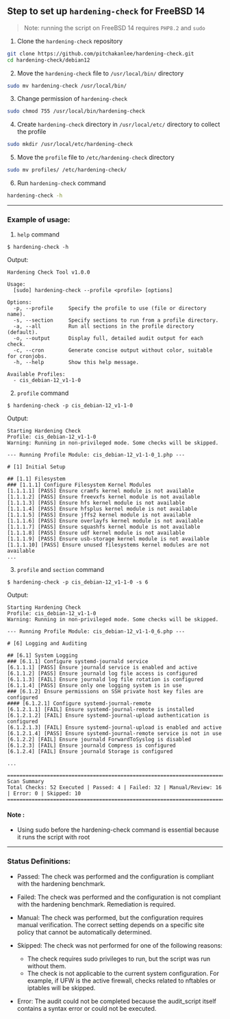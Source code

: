 ## Step to set up `hardening-check` for FreeBSD 14

> Note: running the script on FreeBSD 14 requires `PHP8.2` and `sudo`

1. Clone the `hardening-check` repository

```bash
git clone https://github.com/pitchakanlee/hardening-check.git
cd hardening-check/debian12
```

2. Move the `hardening-check` file to `/usr/local/bin/` directory

```bash
sudo mv hardening-check /usr/local/bin/
```

3. Change permission of `hardening-check`

```bash
sudo chmod 755 /usr/local/bin/hardening-check
```

4. Create `hardening-check` directory in `/usr/local/etc/` directory to collect the profile

```bash
sudo mkdir /usr/local/etc/hardening-check
```

5. Move the `profile` file to `/etc/hardening-check` directory

```bash
sudo mv profiles/ /etc/hardening-check/
```

6. Run `hardening-check` command

```bash
hardening-check -h
```

<hr>

### Example of usage:

1. `help` command

```
$ hardening-check -h
```

Output:

```
Hardening Check Tool v1.0.0

Usage:
  [sudo] hardening-check --profile <profile> [options]

Options:
  -p, --profile     Specify the profile to use (file or directory name).
  -s, --section     Specify sections to run from a profile directory.
  -a, --all         Run all sections in the profile directory (default).
  -o, --output      Display full, detailed audit output for each check.
  -c, --cron        Generate concise output without color, suitable for cronjobs.
  -h, --help        Show this help message.

Available Profiles:
  - cis_debian-12_v1-1-0
```

2. `profile` command

```
$ hardening-check -p cis_debian-12_v1-1-0
```

Output:

```
Starting Hardening Check
Profile: cis_debian-12_v1-1-0
Warning: Running in non-privileged mode. Some checks will be skipped.

--- Running Profile Module: cis_debian-12_v1-1-0_1.php ---

# [1] Initial Setup

## [1.1] Filesystem
### [1.1.1] Configure Filesystem Kernel Modules
[1.1.1.1] [PASS] Ensure cramfs kernel module is not available
[1.1.1.2] [PASS] Ensure freevxfs kernel module is not available
[1.1.1.3] [PASS] Ensure hfs kernel module is not available
[1.1.1.4] [PASS] Ensure hfsplus kernel module is not available
[1.1.1.5] [PASS] Ensure jffs2 kernel module is not available
[1.1.1.6] [PASS] Ensure overlayfs kernel module is not available
[1.1.1.7] [PASS] Ensure squashfs kernel module is not available
[1.1.1.8] [PASS] Ensure udf kernel module is not available
[1.1.1.9] [PASS] Ensure usb-storage kernel module is not available
[1.1.1.10] [PASS] Ensure unused filesystems kernel modules are not available
...
```

3. `profile` and `section` command

```
$ hardening-check -p cis_debian-12_v1-1-0 -s 6
```

Output:

```
Starting Hardening Check
Profile: cis_debian-12_v1-1-0
Warning: Running in non-privileged mode. Some checks will be skipped.

--- Running Profile Module: cis_debian-12_v1-1-0_6.php ---

# [6] Logging and Auditing

## [6.1] System Logging
### [6.1.1] Configure systemd-journald service
[6.1.1.1] [PASS] Ensure journald service is enabled and active
[6.1.1.2] [PASS] Ensure journald log file access is configured
[6.1.1.3] [FAIL] Ensure journald log file rotation is configured
[6.1.1.4] [PASS] Ensure only one logging system is in use
### [6.1.2] Ensure permissions on SSH private host key files are configured
#### [6.1.2.1] Configure systemd-journal-remote
[6.1.2.1.1] [FAIL] Ensure systemd-journal-remote is installed
[6.1.2.1.2] [FAIL] Ensure systemd-journal-upload authentication is configured
[6.1.2.1.3] [FAIL] Ensure systemd-journal-upload is enabled and active
[6.1.2.1.4] [PASS] Ensure systemd-journal-remote service is not in use
[6.1.2.2] [FAIL] Ensure journald ForwardToSyslog is disabled
[6.1.2.3] [FAIL] Ensure journald Compress is configured
[6.1.2.4] [FAIL] Ensure journald Storage is configured

...

================================================================================
Scan Summary
Total Checks: 52 Executed | Passed: 4 | Failed: 32 | Manual/Review: 16 | Error: 0 | Skipped: 10
================================================================================
```

#### Note :

- Using sudo before the hardening-check command is essential because it runs the script with root

<hr>

### Status Definitions:

- Passed: The check was performed and the configuration is compliant with the hardening benchmark.

- Failed: The check was performed and the configuration is not compliant with the hardening benchmark. Remediation is required.

- Manual: The check was performed, but the configuration requires manual verification. The correct setting depends on a specific site policy that cannot be automatically determined.

- Skipped: The check was not performed for one of the following reasons:

  - The check requires sudo privileges to run, but the script was run without them.
  - The check is not applicable to the current system configuration. For example, if UFW is the active firewall, checks related to nftables or iptables will be skipped.

- Error: The audit could not be completed because the audit_script itself contains a syntax error or could not be executed.
